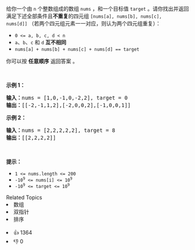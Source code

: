 <p>给你一个由 <code>n</code> 个整数组成的数组&nbsp;<code>nums</code> ，和一个目标值 <code>target</code> 。请你找出并返回满足下述全部条件且<strong>不重复</strong>的四元组&nbsp;<code>[nums[a], nums[b], nums[c], nums[d]]</code>&nbsp;（若两个四元组元素一一对应，则认为两个四元组重复）：</p>

<ul> 
 <li><code>0 &lt;= a, b, c, d&nbsp;&lt; n</code></li> 
 <li><code>a</code>、<code>b</code>、<code>c</code> 和 <code>d</code> <strong>互不相同</strong></li> 
 <li><code>nums[a] + nums[b] + nums[c] + nums[d] == target</code></li> 
</ul>

<p>你可以按 <strong>任意顺序</strong> 返回答案 。</p>

<p>&nbsp;</p>

<p><strong>示例 1：</strong></p>

<pre>
<strong>输入：</strong>nums = [1,0,-1,0,-2,2], target = 0
<strong>输出：</strong>[[-2,-1,1,2],[-2,0,0,2],[-1,0,0,1]]
</pre>

<p><strong>示例 2：</strong></p>

<pre>
<strong>输入：</strong>nums = [2,2,2,2,2], target = 8
<strong>输出：</strong>[[2,2,2,2]]
</pre>

<p>&nbsp;</p>

<p><strong>提示：</strong></p>

<ul> 
 <li><code>1 &lt;= nums.length &lt;= 200</code></li> 
 <li><code>-10<sup>9</sup> &lt;= nums[i] &lt;= 10<sup>9</sup></code></li> 
 <li><code>-10<sup>9</sup> &lt;= target &lt;= 10<sup>9</sup></code></li> 
</ul>

<div><div>Related Topics</div><div><li>数组</li><li>双指针</li><li>排序</li></div></div><br><div><li>👍 1364</li><li>👎 0</li></div>